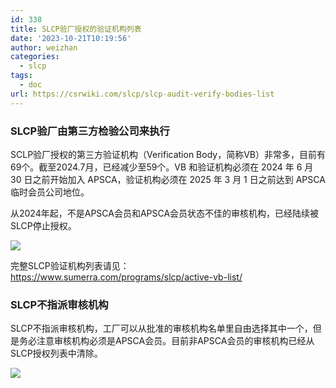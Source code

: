 ```yaml
---
id: 338
title: SLCP验厂授权的验证机构列表
date: '2023-10-21T10:19:56'
author: weizhan
categories:
  - slcp
tags:
  - doc
url: https://csrwiki.com/slcp/slcp-audit-verify-bodies-list
---
```


### SLCP验厂由第三方检验公司来执行

SCLP验厂授权的第三方验证机构（Verification Body，简称VB）非常多，目前有69个。截至2024.7月，已经减少至59个。VB 和验证机构必须在 2024 年 6 月 30 日之前开始加入 APSCA，验证机构必须在 2025 年 3 月 1 日之前达到 APSCA 临时会员公司地位。

从2024年起，不是APSCA会员和APSCA会员状态不佳的审核机构，已经陆续被SLCP停止授权。

![](https://csrwiki.com/wp-content/uploads/2023/10/image-4-1024x350.png)

完整SLCP验证机构列表请见：<https://www.sumerra.com/programs/slcp/active-vb-list/>

### SLCP不指派审核机构

SLCP不指派审核机构，工厂可以从批准的审核机构名单里自由选择其中一个，但是务必注意审核机构必须是APSCA会员。目前非APSCA会员的审核机构已经从SLCP授权列表中清除。

![](https://csrwiki.com/wp-content/uploads/2024/06/image-2-1024x691.png)
